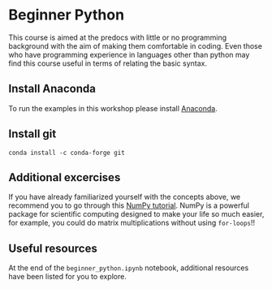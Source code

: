 # Beginner Python

This course is aimed at the predocs with little or no programming background with the aim of making them comfortable in coding. Even those who have programming experience in languages other than python may find this course useful in terms of relating the basic syntax.

## Install Anaconda
To run the examples in this workshop please install [Anaconda](https://www.anaconda.com/distribution/). 

## Install git
```
conda install -c conda-forge git
```

## Additional excercises

If you have already familiarized yourself with the concepts above, we recommend you to go through this [NumPy tutorial](https://sites.engineering.ucsb.edu/~shell/che210d/numpy.pdf). NumPy is a powerful package for scientific computing designed to make your life so much easier, for example, you could do matrix multiplications without using `for-loops`!!

## Useful resources

At the end of the `beginner_python.ipynb` notebook, additional resources have been listed for you to explore. 
